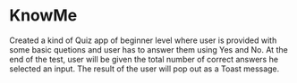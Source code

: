 # KnowMe
Created a kind of Quiz app of beginner level where user is provided with some basic quetions and user has to answer them using Yes and No.
At the end of the test, user will be given the total number of correct answers he selected an input.
The result of the user will pop out as a Toast message.
